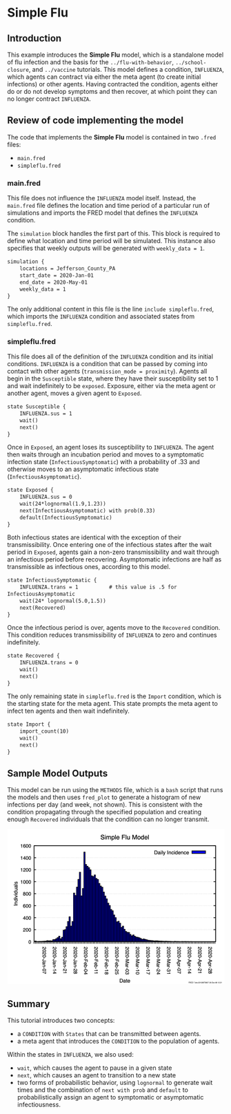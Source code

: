 # Simple Flu

## Introduction

This example introduces the **Simple Flu** model, which is a standalone model of flu infection and the basis for the `../flu-with-behavior`, `../school-closure`, and `../vaccine` tutorials.
This model defines a condition, `INFLUENZA`, which agents can contract via either the meta agent (to create initial infections) or other agents.
Having contracted the condition, agents either do or do not develop symptoms and then recover, at which point they can no longer contract `INFLUENZA`.

## Review of code implementing the model

The code that implements the **Simple Flu** model is contained in two `.fred` files:

- `main.fred`
- `simpleflu.fred`

### main.fred

This file does not influence the `INFLUENZA` model itself.
Instead, the `main.fred` file defines the location and time period of a particular run of simulations and imports the FRED model that defines the `INFLUENZA` condition.

The `simulation` block handles the first part of this.
This block is required to define what location and time period will be simulated.
This instance also specifies that weekly outputs will be generated with `weekly_data = 1`.

```fred
simulation {
    locations = Jefferson_County_PA 
    start_date = 2020-Jan-01
    end_date = 2020-May-01
    weekly_data = 1
}
```

The only additional content in this file is the line `include simpleflu.fred`, which imports the `INFLUENZA` condition and associated states from `simpleflu.fred`.

### simpleflu.fred

This file does all of the definition of the `INFLUENZA` condition and its initial conditions.
`INFLUENZA` is a condition that can be passed by coming into contact with other agents (`transmission_mode = proximity`).
Agents all begin in the `Susceptible` state, where they have their susceptibility set to 1 and wait indefinitely to be `exposed`.
Exposure, either via the meta agent or another agent, moves a given agent to `Exposed`.

```fred
state Susceptible {
    INFLUENZA.sus = 1
    wait()
    next()
}
```

Once in `Exposed`, an agent loses its susceptibility to `INFLUENZA`.
The agent then waits through an incubation period and moves to a symptomatic infection state (`InfectiousSymptomatic`) with a probability of .33 and otherwise moves to an asymptomatic infectious state (`InfectiousAsymptomatic`).

```fred
state Exposed {
    INFLUENZA.sus = 0
    wait(24*lognormal(1.9,1.23))
    next(InfectiousAsymptomatic) with prob(0.33)
    default(InfectiousSymptomatic)
}
```

Both infectious states are identical with the exception of their transmissibility.
Once entering one of the infectious states after the wait period in `Exposed`, agents gain a non-zero transmissibility and wait through an infectious period before recovering.
Asymptomatic infections are half as transmissible as infectious ones, according to this model.

```fred
state InfectiousSymptomatic {
    INFLUENZA.trans = 1          # this value is .5 for InfectiousAsymptomatic
    wait(24* lognormal(5.0,1.5))
    next(Recovered)
}
```

Once the infectious period is over, agents move to the `Recovered` condition.
This condition reduces transmissibility of `INFLUENZA` to zero and continues indefinitely.

```fred
state Recovered {
    INFLUENZA.trans = 0
    wait()
    next()
}
```

The only remaining state in `simpleflu.fred` is the `Import` condition, which is the starting state for the meta agent.
This state prompts the meta agent to infect ten agents and then wait indefinitely.

```fred
state Import {
    import_count(10)
    wait()
    next()
}
```

## Sample Model Outputs

This model can be run using the `METHODS` file, which is a `bash` script that runs the models and then uses `fred_plot` to generate a histogram of new infections per day (and week, not shown).
This is consistent with the condition propagating through the specified population and creating enough `Recovered` individuals that the condition can no longer transmit.

![New exposures per day](figures/daily.png)

## Summary

This tutorial introduces two concepts:

- a `CONDITION` with `States` that can be transmitted between agents.
- a meta agent that introduces the `CONDITION` to the population of agents.

Within the states in `INFLUENZA`, we also used:

- `wait`, which causes the agent to pause in a given state
- `next`, which causes an agent to transition to a new state
- two forms of probabilistic behavior, using `lognormal` to generate wait times and the combination of `next with prob` and `default` to probabilistically assign an agent to symptomatic or asymptomatic infectiousness.
